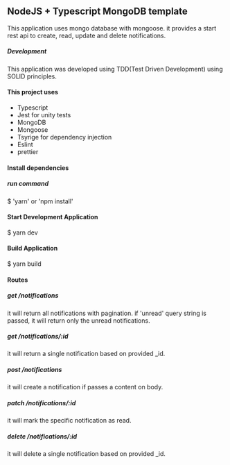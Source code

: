## NodeJS + Typescript MongoDB template

This application uses mongo database with mongoose. it provides a start rest api
to create, read, update and delete notifications.

##### Development

This application was developed using TDD(Test Driven Development) using SOLID principles.

#### This project uses

- Typescript
- Jest for unity tests
- MongoDB
- Mongoose
- Tsyrige for dependency injection
- Eslint
- prettier

#### Install dependencies

##### run command

\$ 'yarn' or 'npm install'

#### Start Development Application

\$ yarn dev

#### Build Application

\$ yarn build

#### Routes

##### get /notifications

it will return all notifications with pagination. if 'unread' query string is passed,
it will return only the unread notifications.

##### get /notifications/:id

it will return a single notification based on provided \_id.

##### post /notifications

it will create a notification if passes a content on body.

##### patch /notifications/:id

it will mark the specific notification as read.

##### delete /notifications/:id

it will delete a single notification based on provided \_id.
